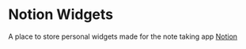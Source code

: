 # Notion Widgets
A place to store personal widgets made for the note taking app [Notion](https://www.notion.so/product)
